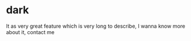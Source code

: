 # dark
It as very great feature which is very long to describe, I wanna know more about it, contact me 
